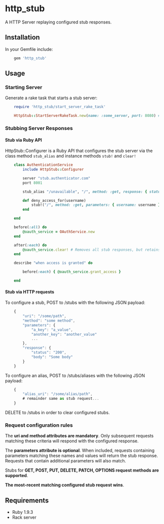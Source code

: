 http_stub
=========

A HTTP Server replaying configured stub responses.

Installation
------------

In your Gemfile include:

```ruby
    gem 'http_stub'
```

Usage
-----

### Starting Server ###

Generate a rake task that starts a stub server:

```ruby
    require 'http_stub/start_server_rake_task'

    HttpStub::StartServerRakeTask.new(name: :some_server, port: 8080) # Generates start_some_server task
```

### Stubbing Server Responses ###

#### Stub via Ruby API ####

HttpStub::Configurer is a Ruby API that configures the stub server via the class method ```stub_alias``` and instance methods ```stub!``` and ```clear!```

```ruby
    class AuthenticationService
        include HttpStub::Configurer

        server "stub.authenticator.com"
        port 8001

        stub_alias "/unavailable", "/", method: :get, response: { status: 404 } # Register a stub for "/" when GET "/unavailable" request is made

        def deny_access_for(username)
            stub!("/", method: :get, parameters: { username: username }, response: { status: 403 }) # Registers a stub response
        end

    end
```

```ruby
    before(:all) do
        @oauth_service = OAuthService.new
    end

    after(:each) do
        @oauth_service.clear! # Removes all stub responses, but retains aliases
    end

    describe "when access is granted" do

        before(:each) { @oauth_service.grant_access }

    end
```

#### Stub via HTTP requests ####

To configure a stub, POST to /stubs with the following JSON payload:

```javascript
    {
        "uri": "/some/path",
        "method": "some method",
        "parameters": {
            "a_key": "a_value",
            "another_key": "another_value"
            ...
        },
        "response": {
            "status": "200",
            "body": "Some body"
        }
    }
```

To configure an alias, POST to /stubs/aliases with the following JSON payload:

```javascript
    {
        "alias_uri": "/some/alias/path",
        # remainder same as stub request...
    }
```

DELETE to /stubs in order to clear configured stubs.

### Request configuration rules ###

The **uri and method attributes are mandatory**.
Only subsequent requests matching these criteria will respond with the configured response.

The **parameters attribute is optional**.
When included, requests containing parameters matching these names and values will return the stub response.
Requests that contain additional parameters will also match.

Stubs for **GET, POST, PUT, DELETE, PATCH, OPTIONS request methods are supported**.

**The most-recent matching configured stub request wins**.

Requirements
------------

* Ruby 1.9.3
* Rack server

